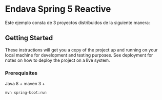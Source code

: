 # Endava Spring 5 Reactive

Este ejemplo consta de 3 proyectos distribuidos de la siguiente manera:


## Getting Started

These instructions will get you a copy of the project up and running on your local machine for development and testing purposes. See deployment for notes on how to deploy the project on a live system.

### Prerequisites

Java 8 +
maven 3 +

```
mvn spring-boot:run
```
